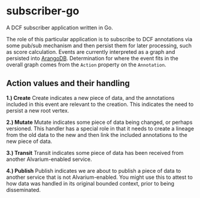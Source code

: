 # subscriber-go
A DCF subscriber application written in Go.

The role of this particular application is to subscribe to DCF annotations via some pub/sub mechanism and then persist them for later processing,
such as score calculation. Events are currently interpreted as a graph and persisted into [ArangoDB](https://www.arangodb.com/). Determination for
where the event fits in the overall graph comes from the `Action` property on the `Annotation`.

## Action values and their handling ##

**1.) Create**
Create indicates a new piece of data, and the annotations included in this event are relevant to the creation. This indicates the need to persist
a new root vertex.

**2.) Mutate**
Mutate indicates some piece of data being changed, or perhaps versioned. This handler has a special role in that it needs to create a lineage from
the old data to the new and then link the included annotations to the new piece of data.

**3.) Transit**
Transit indicates some piece of data has been received from another Alvarium-enabled service.

**4.) Publish**
Publish indicates we are about to publish a piece of data to another service that is not Alvarium-enabled. You might use this to attest to how data
was handled in its original bounded context, prior to being disseminated.

